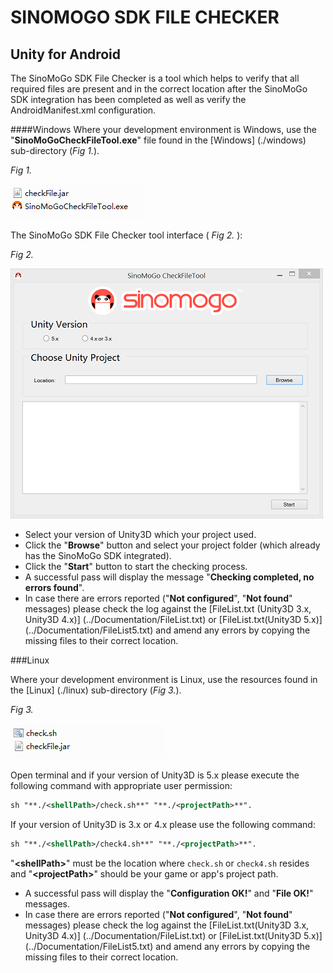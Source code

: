 # <a id="title"></a>SINOMOGO SDK FILE CHECKER
## Unity for Android


The SinoMoGo SDK File Checker is a tool which helps to verify that all required files are present and in the correct location after the SinoMoGo SDK integration has been completed as well as verify the AndroidManifest.xml configuration. 

####Windows 
Where your development environment is Windows, use the "**SinoMoGoCheckFileTool.exe**" file found in the [Windows] (./windows) sub-directory (_Fig 1._).

 _Fig 1._ 

 ![Fig SinoMoGoCheckFileTool.exe ](../Documentation/imgs/checker01.png) 
 
The SinoMoGo SDK File Checker tool interface ( _Fig 2._ ):
 
 _Fig 2._ 

 ![Fig SinoMoGoCheckFileTool ](../Documentation/imgs/checker02.png) 
 
- Select your version of Unity3D which your project used.
- Click the "**Browse**" button and select your project folder (which already has the SinoMoGo SDK integrated).
- Click the "**Start**" button to start the checking process.
- A successful pass will display the message "**Checking completed, no errors found**".
- In case there are errors reported ("**Not configured**", "**Not found**" messages) please check the log against the [FileList.txt (Unity3D 3.x, Unity3D 4.x)] (../Documentation/FileList.txt) or [FileList.txt(Unity3D 5.x)] (../Documentation/FileList5.txt) and amend any errors by copying the missing files to their correct location.

###Linux

Where your development environment is Linux, use the resources found in the [Linux] (./linux) sub-directory (_Fig 3._).

_Fig 3._

 ![Fig check.sh ](../Documentation/imgs/checker03.png) 


Open terminal and if your version of Unity3D is 5.x please execute the following command with appropriate user permission:
   
  ```xml
  sh "**./<shellPath>/check.sh**" "**./<projectPath>**".
  ``` 

If your version of Unity3D is 3.x or 4.x please use the following command:
   
  ```xml
  sh "**./<shellPath>/check4.sh**" "**./<projectPath>**".
  ``` 



"**&lt;shellPath&gt;**" must be the location where `check.sh` or `check4.sh` resides and "**&lt;projectPath&gt;**" should be your game or app's project path.

- A successful pass will display the "**Configuration OK!**" and "**File OK!**" messages.
- In case there are errors reported ("**Not configured**", "**Not found**" messages) please check the log against the [FileList.txt(Unity3D 3.x, Unity3D 4.x)] (../Documentation/FileList.txt) or [FileList.txt(Unity3D 5.x)] (../Documentation/FileList5.txt) and amend any errors by copying the missing files to their correct location.
